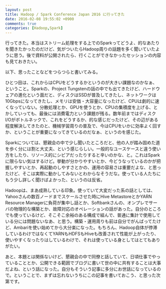 ```yaml
---
layout: post
title: Hadoop / Spark Conference Japan 2016 に行ってきた
date: 2016-02-08 19:55:02 +0900
comments: true
categories: [Hadoop,Spark]
---
```

行ってきた。本当はストリーム処理をする上でのSparkってどうよ、的なあたりを聞きたかったのだけど、気がついたらHadoop周りの話題を多く聞いていたように思う。後で資料が公開されたら、行くことができなかったセッションの内容も見ておきたい。

以下、思ったことなどをつらつらと書いてみる。

ひとつ目は、これからはCPUをどうするかというのが大きい課題なのかなぁ、ということ。Sparkの、Project Tungstenの話の中でも出てきたけど、ハードウェアの進化という面だと、ディスクはSSDが普及してきたし、ネットワークは10Gbpsになってきたし、メモリは安価・大容量になったけど、CPUは劇的に速くなっていない。分散処理とか、GPUを使うとか、CPUの集積度を上げる、とかしていっても、最後には消費電力という課題が残る。数年前まではディスクI/Oがボトルネックで、これをどうするか、的な感じだったけど、その辺がある程度解決してきたのと、機械学習周りの普及で、今はCPUをいかに効率よく回すか、ということが重要になってきているのだなぁ、というのを感じた。

Sparkについては、懇親会の中で少し聞いたところだと、他の人が踏み固めた道を歩く分には割と大丈夫、という感じらしい。一般的なユースケースと違う使い方をしたり、リソース的にシビアだったりすると辛いのかな、と。これはSparkに限らない気はするけど。挙動が分かりやすいとか、今どうなっているのかが把握しやすいとか、再起動のしやすさとかの、運用の容易さは重要だよな、と思ったけど、そこは実際に動かしてみないとわからなそうだな。使っている人たちにもう少し詳しく聞けばよかった、というのは反省。

Hadoopは、まあ成熟している印象。使っていて大変だった系の話としては、Yahooさんの数百ノードまでスケールさせた時にHive MetastoreとかYARN Resource Managerに負荷が集中し話とか、Softbankさんの、オンプレでサーバの物理的な構築とか、故障対応のオペレーションの話があった。自分のところでも使っているけど、そこそこ余裕のある構成で組んで、普通に集計で使用している分には問題ないなあ、と思う。構築・運用周りも前は自分でがんばってたけど、Ambariを使い始めてから大分楽になった。もちろん、Hadoop自体が停滞しているわけではなくてYARNもHDFSもHiveも改善されて性能が上がったり、使いやすくなったりはしているわけで、それは使っている身としてはとてもありがたい。

あと、本題とは関係ないけど、懇親会の中で同僚と話していて、日頃仕事でやっていることとか、公開できる範囲でブログに書いて世の中に共有することは大事だよね、という話になった。自分もそういう記事に多分にお世話になっているので。ということで、まずは忘れないうちにこの記事を書いておこう、と思った次第です。


